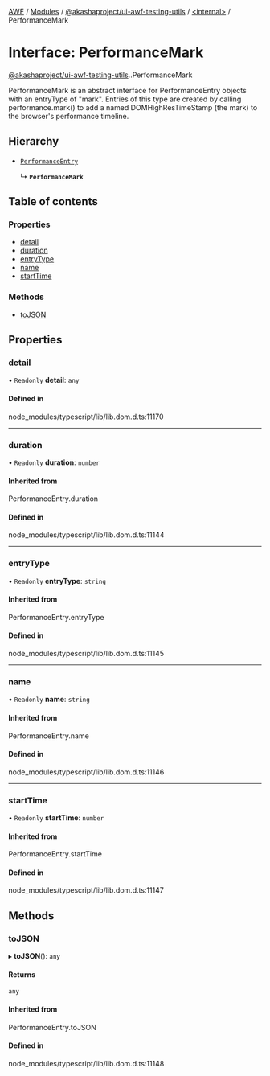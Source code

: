 [AWF](../README.md) / [Modules](../modules.md) / [@akashaproject/ui-awf-testing-utils](../modules/akashaproject_ui_awf_testing_utils.md) / [<internal\>](../modules/akashaproject_ui_awf_testing_utils._internal_.md) / PerformanceMark

# Interface: PerformanceMark

[@akashaproject/ui-awf-testing-utils](../modules/akashaproject_ui_awf_testing_utils.md).[<internal>](../modules/akashaproject_ui_awf_testing_utils._internal_.md).PerformanceMark

PerformanceMark is an abstract interface for PerformanceEntry objects with an entryType of "mark". Entries of this type are created by calling performance.mark() to add a named DOMHighResTimeStamp (the mark) to the browser's performance timeline.

## Hierarchy

- [`PerformanceEntry`](../modules/akashaproject_ui_awf_testing_utils._internal_.md#performanceentry)

  ↳ **`PerformanceMark`**

## Table of contents

### Properties

- [detail](akashaproject_ui_awf_testing_utils._internal_.PerformanceMark.md#detail)
- [duration](akashaproject_ui_awf_testing_utils._internal_.PerformanceMark.md#duration)
- [entryType](akashaproject_ui_awf_testing_utils._internal_.PerformanceMark.md#entrytype)
- [name](akashaproject_ui_awf_testing_utils._internal_.PerformanceMark.md#name)
- [startTime](akashaproject_ui_awf_testing_utils._internal_.PerformanceMark.md#starttime)

### Methods

- [toJSON](akashaproject_ui_awf_testing_utils._internal_.PerformanceMark.md#tojson)

## Properties

### detail

• `Readonly` **detail**: `any`

#### Defined in

node_modules/typescript/lib/lib.dom.d.ts:11170

___

### duration

• `Readonly` **duration**: `number`

#### Inherited from

PerformanceEntry.duration

#### Defined in

node_modules/typescript/lib/lib.dom.d.ts:11144

___

### entryType

• `Readonly` **entryType**: `string`

#### Inherited from

PerformanceEntry.entryType

#### Defined in

node_modules/typescript/lib/lib.dom.d.ts:11145

___

### name

• `Readonly` **name**: `string`

#### Inherited from

PerformanceEntry.name

#### Defined in

node_modules/typescript/lib/lib.dom.d.ts:11146

___

### startTime

• `Readonly` **startTime**: `number`

#### Inherited from

PerformanceEntry.startTime

#### Defined in

node_modules/typescript/lib/lib.dom.d.ts:11147

## Methods

### toJSON

▸ **toJSON**(): `any`

#### Returns

`any`

#### Inherited from

PerformanceEntry.toJSON

#### Defined in

node_modules/typescript/lib/lib.dom.d.ts:11148
